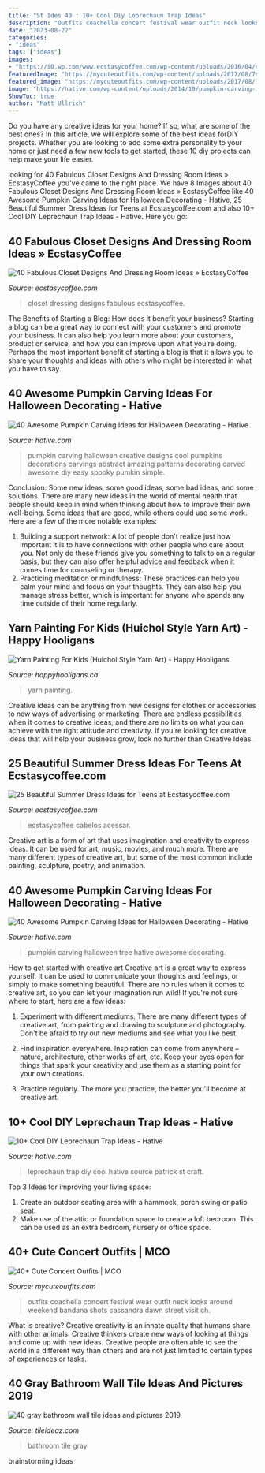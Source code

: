 ```yaml
---
title: "St Ides 40 : 10+ Cool Diy Leprechaun Trap Ideas"
description: "Outfits coachella concert festival wear outfit neck looks around weekend bandana shots cassandra dawn street visit ch"
date: "2023-08-22"
categories:
- "ideas"
tags: ["ideas"]
images:
- "https://i0.wp.com/www.ecstasycoffee.com/wp-content/uploads/2016/04/summer-outfit-ideas-2.jpg?resize=750%2C1124&amp;ssl=1"
featuredImage: "https://mycuteoutfits.com/wp-content/uploads/2017/08/7e01a4fd31f2f83a7e696241f8d5c147-1.jpg"
featured_image: "https://mycuteoutfits.com/wp-content/uploads/2017/08/7e01a4fd31f2f83a7e696241f8d5c147-1.jpg"
image: "https://hative.com/wp-content/uploads/2014/10/pumpkin-carving-ideas/32-tree-pumpkin.jpg"
ShowToc: true
author: "Matt Ullrich"
---
```



Do you have any creative ideas for your home? If so, what are some of the best ones? In this article, we will explore some of the best ideas forDIY projects. Whether you are looking to add some extra personality to your home or just need a few new tools to get started, these 10 diy projects can help make your life easier.

	

		
looking for 40 Fabulous Closet Designs And Dressing Room Ideas » EcstasyCoffee you've came to the right place. We have 8 Images about 40 Fabulous Closet Designs And Dressing Room Ideas » EcstasyCoffee like 40 Awesome Pumpkin Carving Ideas for Halloween Decorating - Hative, 25 Beautiful Summer Dress Ideas for Teens at Ecstasycoffee.com and also 10+ Cool DIY Leprechaun Trap Ideas - Hative. Here you go:
		
    
## 40 Fabulous Closet Designs And Dressing Room Ideas » EcstasyCoffee

<img loading=lazy src="https://i1.wp.com/www.ecstasycoffee.com/wp-content/uploads/2017/02/Dressing-Room-Design-Ideas38.jpg?resize=638%2C782" onerror="this.onerror=null;this.src='https://tse2.mm.bing.net/th?id=OIP.x6rNNXsT5jwmWVli0PwKZAHaJE&amp;pid=15.1';" alt="40 Fabulous Closet Designs And Dressing Room Ideas » EcstasyCoffee">

_Source: ecstasycoffee.com_

>closet dressing designs fabulous ecstasycoffee. 

	

The Benefits of Starting a Blog: How does it benefit your business?
Starting a blog can be a great way to connect with your customers and promote your business. It can also help you learn more about your customers, product or service, and how you can improve upon what you’re doing. Perhaps the most important benefit of starting a blog is that it allows you to share your thoughts and ideas with others who might be interested in what you have to say.

    
## 40 Awesome Pumpkin Carving Ideas For Halloween Decorating - Hative

<img loading=lazy src="https://hative.com/wp-content/uploads/2014/10/pumpkin-carving-ideas/19-abstract-pumpkin.jpg" onerror="this.onerror=null;this.src='https://tse1.mm.bing.net/th?id=OIP.4Qt5VOSelIm1VvZmVvHcnQHaKX&amp;pid=15.1';" alt="40 Awesome Pumpkin Carving Ideas for Halloween Decorating - Hative">

_Source: hative.com_

>pumpkin carving halloween creative designs cool pumpkins decorations carvings abstract amazing patterns decorating carved awesome diy easy spooky pumkin simple. 

	

Conclusion: Some new ideas, some good ideas, some bad ideas, and some solutions.
There are many new ideas in the world of mental health that people should keep in mind when thinking about how to improve their own well-being. Some ideas that are good, while others could use some work. Here are a few of the more notable examples: 
1) Building a support network: A lot of people don't realize just how important it is to have connections with other people who care about you. Not only do these friends give you something to talk to on a regular basis, but they can also offer helpful advice and feedback when it comes time for counseling or therapy. 
2) Practicing meditation or mindfulness: These practices can help you calm your mind and focus on your thoughts. They can also help you manage stress better, which is important for anyone who spends any time outside of their home regularly.

    
## Yarn Painting For Kids (Huichol Style Yarn Art) - Happy Hooligans

<img loading=lazy src="https://cdn.happyhooligans.ca/wp-content/uploads/2020/06/owl-and-flower-art-on-styrofoam-tray-made-with-yarn.jpg" onerror="this.onerror=null;this.src='https://tse1.mm.bing.net/th?id=OIP.TY2_Sd7xuiss_7qX961DsQHaLH&amp;pid=15.1';" alt="Yarn Painting For Kids (Huichol Style Yarn Art) - Happy Hooligans">

_Source: happyhooligans.ca_

>yarn painting. 

	

Creative ideas can be anything from new designs for clothes or accessories to new ways of advertising or marketing. There are endless possibilities when it comes to creative ideas, and there are no limits on what you can achieve with the right attitude and creativity. If you're looking for creative ideas that will help your business grow, look no further than Creative Ideas.

    
## 25 Beautiful Summer Dress Ideas For Teens At Ecstasycoffee.com

<img loading=lazy src="https://i0.wp.com/www.ecstasycoffee.com/wp-content/uploads/2016/04/summer-outfit-ideas-2.jpg?resize=750%2C1124&amp;ssl=1" onerror="this.onerror=null;this.src='https://tse3.mm.bing.net/th?id=OIP.RVmgq3QyDFpz2apcqkfz-wHaLG&amp;pid=15.1';" alt="25 Beautiful Summer Dress Ideas for Teens at Ecstasycoffee.com">

_Source: ecstasycoffee.com_

>ecstasycoffee cabelos acessar. 

	

Creative art is a form of art that uses imagination and creativity to express ideas. It can be used for art, music, movies, and much more. There are many different types of creative art, but some of the most common include painting, sculpture, poetry, and animation.

    
## 40 Awesome Pumpkin Carving Ideas For Halloween Decorating - Hative

<img loading=lazy src="https://hative.com/wp-content/uploads/2014/10/pumpkin-carving-ideas/32-tree-pumpkin.jpg" onerror="this.onerror=null;this.src='https://tse1.mm.bing.net/th?id=OIP.WGM4JBhaS-9FunC8mF9cQwHaHa&amp;pid=15.1';" alt="40 Awesome Pumpkin Carving Ideas for Halloween Decorating - Hative">

_Source: hative.com_

>pumpkin carving halloween tree hative awesome decorating. 

	

How to get started with creative art
Creative art is a great way to express yourself. It can be used to communicate your thoughts and feelings, or simply to make something beautiful. There are no rules when it comes to creative art, so you can let your imagination run wild! If you're not sure where to start, here are a few ideas:
1. Experiment with different mediums. There are many different types of creative art, from painting and drawing to sculpture and photography. Don't be afraid to try out new mediums and see what you like best.

2. Find inspiration everywhere. Inspiration can come from anywhere – nature, architecture, other works of art, etc. Keep your eyes open for things that spark your creativity and use them as a starting point for your own creations.

3. Practice regularly. The more you practice, the better you'll become at creative art.

    
## 10+ Cool DIY Leprechaun Trap Ideas - Hative

<img loading=lazy src="https://hative.com/wp-content/uploads/2014/06/leprechaun-trap-ideas/9-leprechaun-trap-ideas.jpg" onerror="this.onerror=null;this.src='https://tse2.mm.bing.net/th?id=OIP.xLMajJcDS9m5vbeMYdK-CgHaJ4&amp;pid=15.1';" alt="10+ Cool DIY Leprechaun Trap Ideas - Hative">

_Source: hative.com_

>leprechaun trap diy cool hative source patrick st craft. 

	

Top 3 Ideas for improving your living space:
1. Create an outdoor seating area with a hammock, porch swing or patio seat.
2. Make use of the attic or foundation space to create a loft bedroom. This can be used as an extra bedroom, nursery or office space.

    
## 40+ Cute Concert Outfits | MCO

<img loading=lazy src="https://mycuteoutfits.com/wp-content/uploads/2017/08/7e01a4fd31f2f83a7e696241f8d5c147-1.jpg" onerror="this.onerror=null;this.src='https://tse3.mm.bing.net/th?id=OIP.tUhZJE0xjg_s4TsWIUwTZAHaLH&amp;pid=15.1';" alt="40+ Cute Concert Outfits | MCO">

_Source: mycuteoutfits.com_

>outfits coachella concert festival wear outfit neck looks around weekend bandana shots cassandra dawn street visit ch. 

	

What is creative?
Creative creativity is an innate quality that humans share with other animals. Creative thinkers create new ways of looking at things and come up with new ideas. Creative people are often able to see the world in a different way than others and are not just limited to certain types of experiences or tasks.

    
## 40 Gray Bathroom Wall Tile Ideas And Pictures 2019

<img loading=lazy src="https://www.tileideaz.com/wp-content/uploads/2015/03/gray_bathroom_wall_tile_16.jpg" onerror="this.onerror=null;this.src='https://tse2.mm.bing.net/th?id=OIP.K405Iz-KnpnRj1Ua_5cVRQHaLE&amp;pid=15.1';" alt="40 gray bathroom wall tile ideas and pictures 2019">

_Source: tileideaz.com_

>bathroom tile gray. 

	
 brainstorming ideas 
